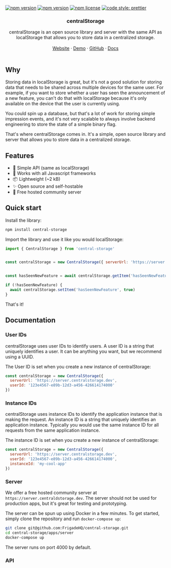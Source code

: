 [![npm version](https://img.shields.io/npm/v/central-storage)](https://www.npmjs.com/package/global-storage)
[![npm version](https://github.com/FrigadeHQ/react-native-onboard/actions/workflows/tests.yml/badge.svg)](https://github.com/FrigadeHQ/react-native-onboard/actions/workflows/tests.yml)
[![npm license](https://img.shields.io/npm/l/react-native-onboard)](https://www.npmjs.com/package/react-native-onboard)
[![code style: prettier](https://img.shields.io/badge/code_style-prettier-ff69b4.svg)](https://github.com/prettier/prettier)


<H3 align="center"><strong>centralStorage</strong></H3>
<div align="center">centralStorage is an open source library and server with the same API as localStorage that allows you to store data in a centralized storage.</div>
<br />
<div align="center">
<a href="https://frigade.com">Website</a> 
<span> · </span>
<a href="https://demo.frigade.com">Demo</a> 
<span> · </span>
<a href="https://github.com/FrigadeHQ">GitHub</a> 
<span> · </span>
<a href="https://docs.frigade.com">Docs</a></div>

<br />

## Why
Storing data in localStorage is great, but it's not a good solution for storing data that needs to be shared across multiple devices for the same user. For example, if you want to store whether a user has seen the announcement of a new feature, you can't do that with localStorage because it's only available on the device that the user is currently using.

You could  spin up a database, but that's a lot of work for storing simple impression events, and it's not very scalable to always involve backend engineering to store the state of a simple binary flag.

That's where centralStorage comes in. It's a simple, open source library and server that allows you to store data in a centralized storage.

## Features

- 🔧 Simple API (same as localStorage)
- 🚀 Works with all Javascript frameworks
- 📦 Lightweight (~2 kB)
- ✨ Open source and self-hostable
- 🍦 Free hosted community server


## Quick start

Install the library:

```bash
npm install central-storage
```

Import the library and use it like you would localStorage:

```javascript
import { CentralStorage } from 'central-storage'


const centralStorage = new CentralStorage({ serverUrl: 'https://server.centralstorage.dev' })


const hasSeenNewFeature = await centralStorage.getItem('hasSeenNewFeature')

if (!hasSeenNewFeature) {
  await centralStorage.setItem('hasSeenNewFeature', true)
}
```

That's it!

## Documentation

### User IDs

centralStorage uses user IDs to identify users. A user ID is a string that uniquely identifies a user. It can be anything you want, but we recommend using a UUID.

The User ID is set when you create a new instance of centralStorage:

```javascript
const centralStorage = new CentralStorage({
  serverUrl: 'https://server.centralstorage.dev',
  userId: '123e4567-e89b-12d3-a456-426614174000'
})
```

### Instance IDs

centralStorage uses instance IDs to identify the application instance that is making the request. An instance ID is a string that uniquely identifies an application instance. Typically you would use the same instance ID for all requests from the same application instance.

The instance ID is set when you create a new instance of centralStorage:

```javascript
const centralStorage = new CentralStorage({
  serverUrl: 'https://server.centralstorage.dev',
  userId: '123e4567-e89b-12d3-a456-426614174000',
  instanceId: 'my-cool-app'
})
```

### Server

We offer a free hosted community server at `https://server.centraldstorage.dev`. The server should not be used for production apps, but it's great for testing and prototyping.

The server can be spun up using Docker in a few minutes. To get started, simply clone the repository and run `docker-compose up`:

```bash
git clone git@github.com:FrigadeHQ/central-storage.git
cd central-storage/apps/server
docker-compose up
```

The server runs on port 4000 by default.

### API

